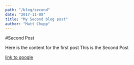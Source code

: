 ```yaml
---
path: "/blog/second"
date: "2017-11-08"
title: "My Second blog post"
author: "Matt Chupp"
---
```


#Second Post

Here is the content for the first post
This is the Second Post



[link to google](http://google.com)
